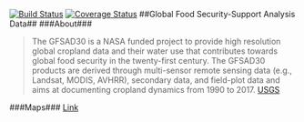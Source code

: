 [![Build Status](https://travis-ci.org/justinwp/GFSAD.svg?branch=master)](https://travis-ci.org/justinwp/GFSAD) [![Coverage Status](https://coveralls.io/repos/justinwp/GFSAD/badge.png)](https://coveralls.io/r/justinwp/GFSAD)
##Global Food Security-Support Analysis Data##
###About###
>The GFSAD30 is a NASA funded project to provide high resolution global cropland data and their water use that contributes towards global food security in the twenty-first century. The GFSAD30 products are derived through multi-sensor remote sensing data (e.g., Landsat, MODIS, AVHRR), secondary data, and field-plot data and aims at documenting cropland dynamics from 1990 to 2017. [USGS](http://geography.wr.usgs.gov/science/croplands/)

###Maps###
[Link](http://www.croplands.org)